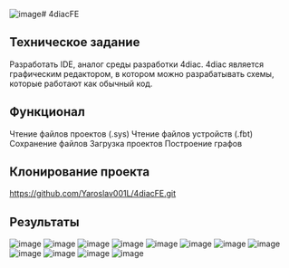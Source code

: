 ![image](https://github.com/user-attachments/assets/818436e1-d001-4eab-8406-9710a98a353b)# 4diacFE
## Техническое задание
Разработать IDE, аналог среды разработки 4diac.
4diac является графическим редактором, в котором можно разрабатывать схемы, которые работают как обычный код.

## Функционал

Чтение файлов проектов (.sys)
Чтение файлов устройств (.fbt)
Сохранение файлов
Загрузка проектов
Построение графов

## Клонирование проекта

https://github.com/Yaroslav001L/4diacFE.git

## Результаты
![image](https://github.com/user-attachments/assets/ca0bf45b-913b-4b97-a964-8a22512b3e07)
![image](https://github.com/user-attachments/assets/4c0324a2-b7ee-4bb9-9be8-1cb7811b6865)
![image](https://github.com/user-attachments/assets/46ff1df7-03b9-4295-b301-5bc69879bbb7)
![image](https://github.com/user-attachments/assets/6d066cff-b59a-4ccb-9824-401389c7b7a0)
![image](https://github.com/user-attachments/assets/d4470609-0bb7-49e0-9efa-2dfd57bce093)
![image](https://github.com/user-attachments/assets/ee83a253-c636-4587-9b55-5c30956d80cc)
![image](https://github.com/user-attachments/assets/95b53d38-a285-4159-a86c-7ee8f03504e4)
![image](https://github.com/user-attachments/assets/7af390cc-d520-4be1-aef5-ce89eed0a3c8)
![image](https://github.com/user-attachments/assets/3c71484b-0233-43ee-bc31-4bb7093408ca)
![image](https://github.com/user-attachments/assets/acc7b161-48e8-468e-a95c-308c423ae6c8)
![image](https://github.com/user-attachments/assets/d3877038-815f-4ca6-89ef-7bea200ec7cc)
![image](https://github.com/user-attachments/assets/cd2e8d6a-694b-4a00-bdc6-5e601a59d75c)










